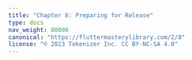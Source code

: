 ```yaml
---
title: "Chapter 8: Preparing for Release"
type: docs
nav_weight: 80000
canonical: "https://fluttermasterylibrary.com/2/8"
license: "© 2023 Tokenizer Inc. CC BY-NC-SA 4.0"
---
```

